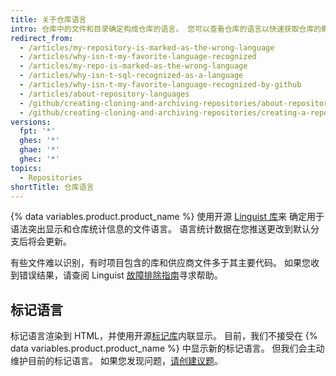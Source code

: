 ```yaml
---
title: 关于仓库语言
intro: 仓库中的文件和目录确定构成仓库的语言。 您可以查看仓库的语言以快速获取仓库的概述。
redirect_from:
  - /articles/my-repository-is-marked-as-the-wrong-language
  - /articles/why-isn-t-my-favorite-language-recognized
  - /articles/my-repo-is-marked-as-the-wrong-language
  - /articles/why-isn-t-sql-recognized-as-a-language
  - /articles/why-isn-t-my-favorite-language-recognized-by-github
  - /articles/about-repository-languages
  - /github/creating-cloning-and-archiving-repositories/about-repository-languages
  - /github/creating-cloning-and-archiving-repositories/creating-a-repository-on-github/about-repository-languages
versions:
  fpt: '*'
  ghes: '*'
  ghae: '*'
  ghec: '*'
topics:
  - Repositories
shortTitle: 仓库语言
---
```


{% data variables.product.product_name %} 使用开源 [Linguist 库](https://github.com/github/linguist)来
确定用于语法突出显示和仓库统计信息的文件语言。 语言统计数据在您推送更改到默认分支后将会更新。

有些文件难以识别，有时项目包含的库和供应商文件多于其主要代码。 如果您收到错误结果，请查阅 Linguist [故障排除指南](https://github.com/github/linguist/blob/master/docs/troubleshooting.md)寻求帮助。

## 标记语言

标记语言渲染到 HTML，并使用开源[标记库](https://github.com/github/markup)内联显示。 目前，我们不接受在 {% data variables.product.product_name %} 中显示新的标记语言。 但我们会主动维护目前的标记语言。 如果您发现问题，[请创建议题](https://github.com/github/markup/issues/new)。

